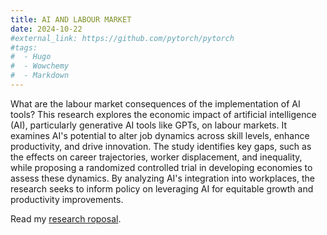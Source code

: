 ```yaml
---
title: AI AND LABOUR MARKET
date: 2024-10-22
#external_link: https://github.com/pytorch/pytorch
#tags:
#  - Hugo
#  - Wowchemy
#  - Markdown
---
```


What are the labour market consequences of the implementation of AI tools? This research explores the economic impact of artificial intelligence (AI), particularly generative AI tools like GPTs, on labour markets. It examines AI's potential to alter job dynamics across skill levels, enhance productivity, and drive innovation. The study identifies key gaps, such as the effects on career trajectories, worker displacement, and inequality, while proposing a randomized controlled trial in developing economies to assess these dynamics. By analyzing AI's integration into workplaces, the research seeks to inform policy on leveraging AI for equitable growth and productivity improvements.

Read my [research roposal](https://francescolosma.github.io/uploads/ResearchProposal_AI_Labour.pdf).

<!--more-->
